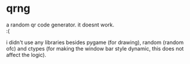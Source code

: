 # qrng
a random qr code generator.
it doesnt work.<br>
:(

i didn't use any libraries besides pygame (for drawing), random (random ofc) and ctypes (for making the window bar style dynamic, this does not affect the logic).

